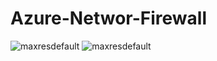 # Azure-Networ-Firewall
<img class="alignnone size-full wp-image-4556" src="https://github.com/khanasif1/Azure-Network-Firewall/blob/main/images/HubSpokePeered.PNG" alt="maxresdefault" />
<img class="alignnone size-full wp-image-4556" src="https://github.com/khanasif1/Azure-Network-Firewall/blob/main/images/HubSpokeRouting&Firewall.PNG" alt="maxresdefault" />
